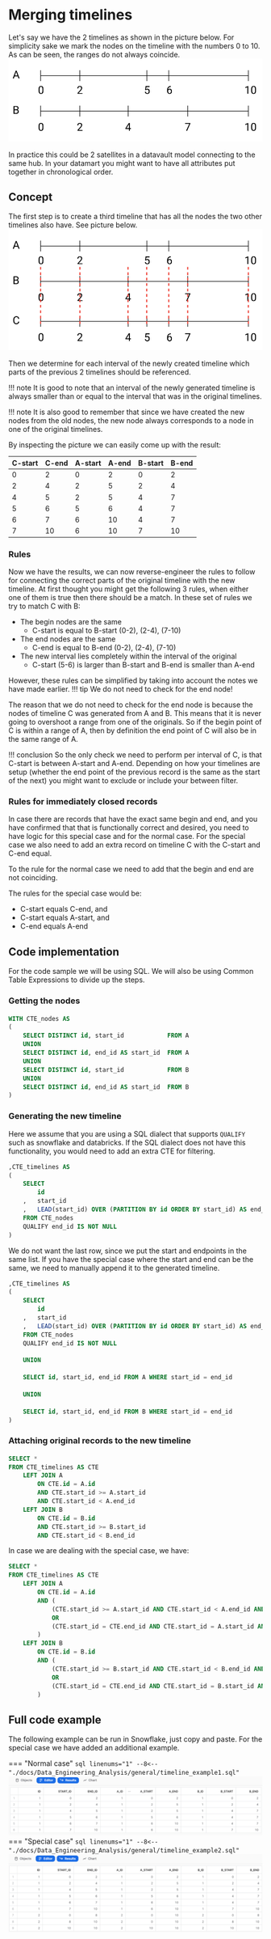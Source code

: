 # Merging timelines
Let's say we have the 2 timelines as shown in the picture below. For simplicity sake we 
mark the nodes on the timeline with the numbers 0 to 10. As can be seen, the
ranges do not always coincide. 
![The 2 timelines that you want to merge](img/Timelines1.svg)

In practice this could be 2 satellites in a datavault model connecting to the same hub.
In your datamart you might want to have all attributes put together in chronological
order. 

## Concept
The first step is to create a third timeline that has all the nodes the two other
timelines also have. See picture below.
![Create a third timeline with all the nodes from the others](img/Timelines2.svg)

Then we determine for each interval of the newly created timeline which
parts of the previous 2 timelines should be referenced.

!!! note 
    It is good to note that an interval of the newly generated timeline is always smaller than
    or equal to the interval that was in the original timelines. 

!!! note
    It is also good to remember that since we 
    have created the new nodes from the old nodes, the new node always corresponds to a node
    in one of the original timelines.

By inspecting the picture we can easily come up with the result:

| C-start | C-end | A-start | A-end | B-start | B-end |
|---------|-------|---------|-------|---------|-------|
| 0       | 2     | 0       | 2     | 0       | 2     |
| 2       | 4     | 2       | 5     | 2       | 4     |
| 4       | 5     | 2       | 5     | 4       | 7     |
| 5       | 6     | 5       | 6     | 4       | 7     |
| 6       | 7     | 6       | 10    | 4       | 7     |
| 7       | 10    | 6       | 10    | 7       | 10    |

### Rules
Now we have the results, we can now reverse-engineer the rules to follow for connecting
the correct parts of the original timeline with the new timeline. At first thought you
might get the following 3 rules, when either one of them is true then there should be a match.
In these set of rules we try to match C with B:

* The begin nodes are the same
    * C-start is equal to B-start (0-2), (2-4), (7-10)
* The end nodes are the same
    * C-end is equal to B-end (0-2), (2-4), (7-10)
* The new interval lies completely within the interval of the original
    * C-start (5-6) is larger than B-start and B-end is smaller than A-end 

However, these rules can be simplified by taking into account the notes we have made earlier.
!!! tip
    We do not need to check for the end node!

The reason that we do not need to check for the end node is because the nodes of timeline
C was generated from A and B. This means that it is never going to overshoot
a range from one of the originals. So if the begin point of C is within a range of A,
then by definition the end point of C will also be in the same range of A. 

!!! conclusion
    So the only check we need to perform per interval of C, is that C-start is 
    between A-start and A-end. Depending on how your timelines are setup (whether the end point of 
    the previous record is the same as the start of the next) you might want to 
    exclude or include your between filter.

### Rules for immediately closed records
In case there are records that have the exact same begin and end, and you have 
confirmed that that is functionally correct and desired, you need to have logic for
this special case and for the normal case. For the special case we also need to add
an extra record on timeline C with the C-start and C-end equal.

To the rule for the normal case we need to add that the begin and end are not coinciding.

The rules for the special case would be:

* C-start equals C-end, and
* C-start equals A-start, and
* C-end equals A-end

## Code implementation
For the code sample we will be using SQL. We will also be using Common Table Expressions
to divide up the steps.

### Getting the nodes
```sql linenums="1"
WITH CTE_nodes AS
(
    SELECT DISTINCT id, start_id            FROM A     
    UNION        
    SELECT DISTINCT id, end_id AS start_id  FROM A    
    UNION
    SELECT DISTINCT id, start_id            FROM B     
    UNION        
    SELECT DISTINCT id, end_id AS start_id  FROM B
)
```

### Generating the new timeline
Here we assume that you are using a SQL dialect that supports `QUALIFY` such as snowflake and databricks.
If the SQL dialect does not have this functionality, you would need to add an extra
CTE for filtering.

```sql linenums="1"
,CTE_timelines AS
(
    SELECT 
        id
    ,   start_id
    ,   LEAD(start_id) OVER (PARTITION BY id ORDER BY start_id) AS end_id
    FROM CTE_nodes
    QUALIFY end_id IS NOT NULL
)
```
We do not want the last row, since we put the start and endpoints in the same list.
If you have the special case where the start and end can be the same, we need to manually
append it to the generated timeline.

```sql linenums="1" title="special case"
,CTE_timelines AS
(
    SELECT 
        id
    ,   start_id
    ,   LEAD(start_id) OVER (PARTITION BY id ORDER BY start_id) AS end_id
    FROM CTE_nodes
    QUALIFY end_id IS NOT NULL
    
    UNION
    
    SELECT id, start_id, end_id FROM A WHERE start_id = end_id
    
    UNION
    
    SELECT id, start_id, end_id FROM B WHERE start_id = end_id
)
```

### Attaching original records to the new timeline
```sql linenums="1"
SELECT *
FROM CTE_timelines AS CTE
    LEFT JOIN A
        ON CTE.id = A.id
        AND CTE.start_id >= A.start_id
        AND CTE.start_id < A.end_id
    LEFT JOIN B
        ON CTE.id = B.id
        AND CTE.start_id >= B.start_id
        AND CTE.start_id < B.end_id
```

In case we are dealing with the special case, we have:

```sql linenums="1" title="Special case"
SELECT *
FROM CTE_timelines AS CTE
    LEFT JOIN A
        ON CTE.id = A.id
        AND (
            (CTE.start_id >= A.start_id AND CTE.start_id < A.end_id AND CTE.start_id <> CTE.end_id AND A.start_id <> A.end_id)
            OR
            (CTE.start_id = CTE.end_id AND CTE.start_id = A.start_id AND CTE.end_id = A.end_id)
        )
    LEFT JOIN B
        ON CTE.id = B.id
        AND (
            (CTE.start_id >= B.start_id AND CTE.start_id < B.end_id AND CTE.start_id <> CTE.end_id AND B.start_id <> B.end_id)
            OR
            (CTE.start_id = CTE.end_id AND CTE.start_id = B.start_id AND CTE.end_id = B.end_id)
        )
```

## Full code example
The following example can be run in Snowflake, just copy and paste. For the special case
we have added an additional example.

=== "Normal case"
    ```sql linenums="1"
    --8<-- "./docs/Data_Engineering_Analysis/general/timeline_example1.sql"
    ```
    ![Query result for the special case example](img/timeline_example1.png)
=== "Special case"
    ```sql linenums="1"
    --8<-- "./docs/Data_Engineering_Analysis/general/timeline_example2.sql"
    ```
    ![Query result for the special case example](img/timeline_example2.png)
